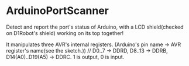 # ArduinoPortScanner
Detect and report the port's status of Arduino, with a LCD shield(checked on D1Robot's shield) working on its top together!

It manipulates three AVR's internal registers.  (Arduino's pin name -> AVR register's name(see the sketch.))
// D0..7 -> DDRD,   D8..13 -> DDRB,  D14(A0)..D19(A5) -> DDRC.   1 is output, 0 is input.
